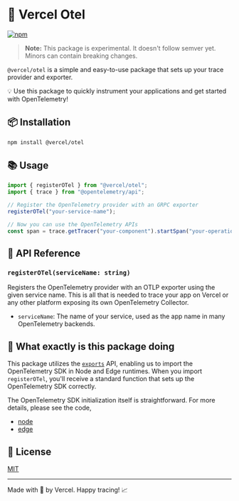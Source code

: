 # 🚀 Vercel Otel

[![npm](https://img.shields.io/npm/v/@vercel/otel.svg)](https://www.npmjs.com/package/@vercel/otel)

> **Note:** This package is experimental. It doesn't follow semver yet. Minors can contain breaking changes.

`@vercel/otel` is a simple and easy-to-use package that sets up your trace provider and exporter.

💡 Use this package to quickly instrument your applications and get started with OpenTelemetry!

## 📦 Installation

```sh
npm install @vercel/otel
```

## 📚 Usage

```javascript
import { registerOTel } from "@vercel/otel";
import { trace } from "@opentelemetry/api";

// Register the OpenTelemetry provider with an GRPC exporter
registerOTel("your-service-name");

// Now you can use the OpenTelemetry APIs
const span = trace.getTracer("your-component").startSpan("your-operation");
```

## 📖 API Reference

### `registerOTel(serviceName: string)`

Registers the OpenTelemetry provider with an OTLP exporter using the given service name.
This is all that is needed to trace your app on Vercel or any other platform exposing its own OpenTelemetry Collector.

- `serviceName`: The name of your service, used as the app name in many OpenTelemetry backends.

## 🧪 What exactly is this package doing

This package utilizes the [`exports`](https://nodejs.org/api/packages.html#exports) API, enabling us to import the OpenTelemetry SDK in Node and Edge runtimes. When you import `registerOTel`, you'll receive a standard function that sets up the OpenTelemetry SDK correctly.

The OpenTelemetry SDK initialization itself is straightforward. For more details, please see the code,

- [node](https://github.com/vercel/otel/blob/main/src/index.node.ts)
- [edge](https://github.com/vercel/otel/blob/main/src/index.edge.ts)

## 📄 License

[MIT](LICENSE)

---

Made with 💖 by Vercel. Happy tracing! 📈
